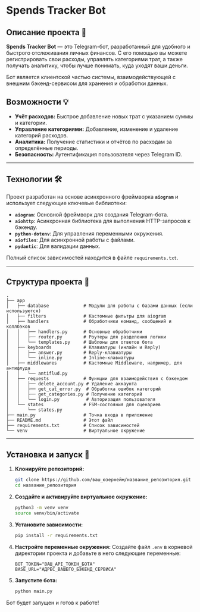 # Spends Tracker Bot

## Описание проекта 🤖

**Spends Tracker Bot** — это Telegram-бот, разработанный для удобного и быстрого отслеживания личных финансов. С его помощью вы можете регистрировать свои расходы, управлять категориями трат, а также получать аналитику, чтобы лучше понимать, куда уходят ваши деньги.

Бот является клиентской частью системы, взаимодействующей с внешним бэкенд-сервисом для хранения и обработки данных.

## Возможности 💡

  * **Учёт расходов:** Быстрое добавление новых трат с указанием суммы и категории.
  * **Управление категориями:** Добавление, изменение и удаление категорий расходов.
  * **Аналитика:** Получение статистики и отчётов по расходам за определённые периоды.
  * **Безопасность:** Аутентификация пользователя через Telegram ID.

-----

## Технологии 🛠️

Проект разработан на основе асинхронного фреймворка **`aiogram`** и использует следующие ключевые библиотеки:

  * **`aiogram`**: Основной фреймворк для создания Telegram-бота.
  * **`aiohttp`**: Асинхронная библиотека для выполнения HTTP-запросов к бэкенду.
  * **`python-dotenv`**: Для управления переменными окружения.
  * **`aiofiles`**: Для асинхронной работы с файлами.
  * **`pydantic`**: Для валидации данных.

Полный список зависимостей находится в файле `requirements.txt`.

-----

## Структура проекта 📂

```
.
├── app
│   ├── database             # Модули для работы с базами данных (если используются)
│   ├── filters              # Кастомные фильтры для aiogram
│   ├── handlers             # Обработчики команд, сообщений и коллбэков
│   │   ├── handlers.py      # Основные обработчики
│   │   ├── router.py        # Роутеры для разделения логики
│   │   └── templates.py     # Шаблоны для ответов бота
│   ├── keyboards            # Клавиатуры (инлайн и Reply)
│   │   ├── answer.py        # Reply-клавиатуры
│   │   └── inline.py        # Inline-клавиатуры
│   ├── middlewares          # Кастомные Middleware, например, для антифлуда
│   │   └── antiflud.py
│   ├── requests             # Функции для взаимодействия с бэкендом
│   │   ├── delete_account.py # Удаление аккаунта
│   │   ├── get_cat_error.py  # Обработка ошибок категорий
│   │   ├── get_categories.py # Получение категорий
│   │   └── login.py          # Авторизация пользователя
│   └── states               # FSM-состояния для сценариев
│       └── states.py
├── main.py                  # Точка входа в приложение
├── README.md                # Этот файл
├── requirements.txt         # Список зависимостей
└── venv                     # Виртуальное окружение
```

-----

## Установка и запуск 🚀

1.  **Клонируйте репозиторий:**
    ```bash
    git clone https://github.com/ваш_юзернейм/название_репозитория.git
    cd название_репозитория
    ```
2.  **Создайте и активируйте виртуальное окружение:**
    ```bash
    python3 -m venv venv
    source venv/bin/activate
    ```
3.  **Установите зависимости:**
    ```bash
    pip install -r requirements.txt
    ```
4.  **Настройте переменные окружения:**
    Создайте файл `.env` в корневой директории проекта и добавьте в него следующие переменные:
    ```
    BOT_TOKEN="ВАШ_API_ТОКЕН_БОТА"
    BASE_URL="АДРЕС_ВАШЕГО_БЭКЕНД_СЕРВИСА"
    ```
5.  **Запустите бота:**
    ```bash
    python main.py
    ```

Бот будет запущен и готов к работе\!